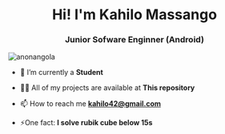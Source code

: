 <h1 align="center">Hi! I'm Kahilo Massango</h1>
<h3 align="center">Junior Sofware Enginner (Android)</h3>


<p align="left"> <img src="https://komarev.com/ghpvc/?username=anonangola&label=Profile%20views&color=0e75b6&style=flat" alt="anonangola" /> </p>



- 🔭 I’m currently a **Student**

- 👨‍💻 All of my projects are available at **This repository**

- 📫 How to reach me **kahilo42@gmail.com**

- ⚡One fact:  **I solve rubik cube  below 15s**
